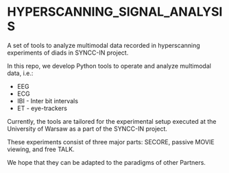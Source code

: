 # HYPERSCANNING_SIGNAL_ANALYSIS
A set of tools to analyze multimodal data recorded in hyperscanning experiments of diads in SYNCC-IN project.


In this repo, we develop Python tools to operate and analyze multimodal data, i.e.:
- EEG
- ECG
- IBI - Inter bit intervals
- ET - eye-trackers
  
Currently, the tools are tailored for the experimental setup executed at the University of Warsaw as a part of the SYNCC-IN project.

These experiments consist of three major parts: SECORE, passive MOVIE viewing, and free TALK.

We hope that they can be adapted to the paradigms of other Partners.
